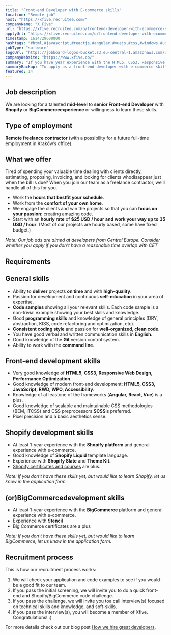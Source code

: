 ```yaml
---
title: "Front-end Developer with E-commerce skills"
location: "Remote job"
host: "https://xfive.recruitee.com/"
companyName: "X Five"
url: "https://xfive.recruitee.com/o/frontend-developer-with-ecommerce-skills-remote"
applyUrl: "https://xfive.recruitee.com/o/frontend-developer-with-ecommerce-skills-remote/c/new"
timestamp: 1614729600000
hashtags: "#html,#javascript,#reactjs,#angular,#vuejs,#css,#windows,#ui/ux,#git,#optimization"
jobType: "software"
logoUrl: "https://jobboard-logos-bucket.s3.eu-central-1.amazonaws.com/xfive"
companyWebsite: "https://www.xfive.co/"
summary: "If you have year experience with the HTML5, CSS3, Responsive Web Design, Performance Optimization, X Five is looking for someone with your skillset."
summaryBackup: "To apply as a front-end developer with e-commerce skills at Xfive, you preferably need to have some knowledge of: #html, #javascript, #reactjs."
featured: 14
---
```


## Job description

We are looking for a talented **mid-level** to **senior Front-end Developer** with **Shopify** or **BіgCommerceexperience** or willingness to learn these skills.

## Type of employment

**Remote freelance contractor** (with a possibility for a future full-time employment in Kraków’s office).

## What we offer

Tired of spending your valuable time dealing with clients directly, estimating, proposing, invoicing, and looking for clients whodisappear just when the bill is due? When you join our team as a freelance contractor, we’ll handle all of this for you.

*   Work the **hours that** **bestfit your schedule**.
*   Work from the **comfort of your own home**.
*   We engage the clients and win the projects so that you can **focus on** **your passion**: creating amazing code.
*   Start with an **hourly rate** of **$25 USD / hour** **and work your way up to** **35 USD / hour**. (Most of our projects are hourly based, some have fixed budget.)

_Note: Our job ads are aimed at developers from Central Europe. Consider whether you apply if you don't have a reasonable time overlap with CET_

## Requirements

## General skills

*   Ability to **deliver** projects **on time** and with **high-quality**.
*   Passion for development and continuous **self-education** in your area of expertise.
*   **Code samples** showing all your relevant skills. Each code sample is a non-trivial example showing your best skills and knowledge.
*   Good **programming skills** and knowledge of general principles (DRY, abstraction, KISS, code refactoring and optimization, etc).
*   **Consistent coding style** and passion for **well-organized, clean code**.
*   You have good verbal and written communication skills in **English**.
*   Good knowledge of the **Git** version control system.
*   Ability to work with the **command line**.

## Front-end development skills

*   Very good knowledge of **HTML5**, **CSS3**, **Responsive Web Design**, **Performance Optimization**
*   Good knowledge of modern front-end development: **HTML5, CSS3, JavaScript, RWD, WPO, Accessibility**.
*   Knowledge of at leastone of the frameworks (**Angular, React, Vue**) is a plus.
*   Good knowledge of scalable and maintainable CSS methodologies (BEM, ITCSS) and CSS preprocessors:**SCSS**is preferred.
*   Pixel precision and a basic aesthetics sense.

## Shopify development skills

*   At least 1-year experience with the **Shopify platform** and general experience with e-commerce.
*   Good knowledge of **Shopify Liquid** template language.
*   Experience with **Shopify Slate** and **Theme Kit.**
*   [Shopify certificates and courses](https://www.shopify.com/partners/academy) are plus.

_Note: If you don't have these skills yet, but would like to learn Shopify, let us know in the application form._

## (or)BigCommercedevelopment skills

*   At least 1-year experience with the **BigCommerce** platform and general experience with e-commerce.
*   Experience with **Stencil**
*   Big Commerce certificates are a plus

_Note: If you don't have these skills yet, but would like to learn BigCommerce, let us know in the application form._

## Recruitment process

This is how our recruitment process works:

1.  We will check your application and code examples to see if you would be a good fit to our team.
2.  If you pass the initial screening, we will invite you to do a quick front-end and Shopify/BigCommerce code challenge.
3.  If you pass the challenge, we will invite you toa call interview(s) focused on technical skills and knowledge, and soft-skills.
4.  If you pass the interview(s), you will become a member of Xfive. Congratulations! :)

For more details check out our blog post [How we hire great developers](https://www.xfive.co/blog/how-we-hire-great-developers/).
